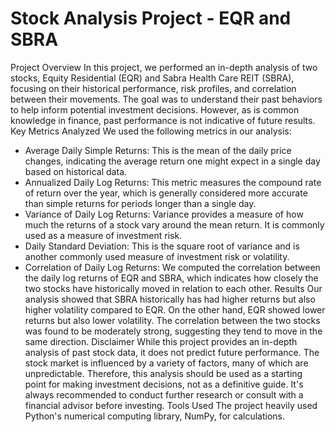 # Stock Analysis Project - EQR and SBRA
Project Overview
In this project, we performed an in-depth analysis of two stocks, Equity Residential (EQR) and Sabra Health Care REIT (SBRA), focusing on their historical performance, risk profiles, and correlation between their movements. The goal was to understand their past behaviors to help inform potential investment decisions. However, as is common knowledge in finance, past performance is not indicative of future results.
Key Metrics Analyzed
We used the following metrics in our analysis:
* Average Daily Simple Returns: This is the mean of the daily price changes, indicating the average return one might expect in a single day based on historical data.
* Annualized Daily Log Returns: This metric measures the compound rate of return over the year, which is generally considered more accurate than simple returns for periods longer than a single day.
* Variance of Daily Log Returns: Variance provides a measure of how much the returns of a stock vary around the mean return. It is commonly used as a measure of investment risk.
* Daily Standard Deviation: This is the square root of variance and is another commonly used measure of investment risk or volatility.
* Correlation of Daily Log Returns: We computed the correlation between the daily log returns of EQR and SBRA, which indicates how closely the two stocks have historically moved in relation to each other.
Results
Our analysis showed that SBRA historically has had higher returns but also higher volatility compared to EQR. On the other hand, EQR showed lower returns but also lower volatility. The correlation between the two stocks was found to be moderately strong, suggesting they tend to move in the same direction.
Disclaimer
While this project provides an in-depth analysis of past stock data, it does not predict future performance. The stock market is influenced by a variety of factors, many of which are unpredictable. Therefore, this analysis should be used as a starting point for making investment decisions, not as a definitive guide. It's always recommended to conduct further research or consult with a financial advisor before investing.
Tools Used
The project heavily used Python's numerical computing library, NumPy, for calculations.
